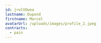 ```yaml
---
id: jrwlVOwea
lastname: Dupond
firstname: Marcel
avatarUrl: /uploads/images/profile_2.jpeg
contracts:
  - pain
---
```

